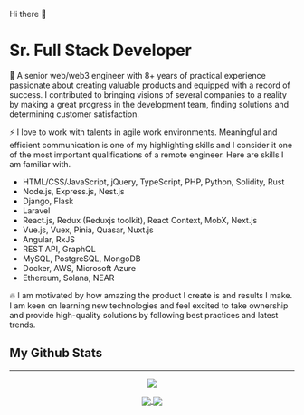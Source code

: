 Hi there 👋

# Sr. Full Stack Developer

🏃 A senior web/web3 engineer with 8+ years of practical experience passionate about creating valuable products and equipped with a record of success. I contributed to
bringing visions of several companies to a reality by making a great progress in the development team, finding solutions and determining customer satisfaction.

⚡ I love to work with talents in agile work environments. Meaningful and efficient communication is one of my highlighting skills and I consider it one of the most important qualifications of a remote engineer. Here are skills I am familiar with.

- HTML/CSS/JavaScript, jQuery, TypeScript, PHP, Python, Solidity, Rust
- Node.js, Express.js, Nest.js
- Django, Flask
- Laravel
- React.js, Redux (Reduxjs toolkit), React Context, MobX, Next.js
- Vue.js, Vuex, Pinia, Quasar, Nuxt.js
- Angular, RxJS
- REST API, GraphQL
- MySQL, PostgreSQL, MongoDB
- Docker, AWS, Microsoft Azure
- Ethereum, Solana, NEAR

🔥 I am motivated by how amazing the product I create is and results I make. I am keen on learning new technologies and feel excited to take ownership and provide high-quality solutions by following best practices and latest trends.

## My Github Stats

---

<p align="center">
	<a href="https://github.com/flyasher">
		<img align="center" src="https://github-profile-trophy.vercel.app/?username=flyasher" />
	</a>
</p>
<p align="center">
	<a href="https://github.com/flyasher">
		<img align="center" src="https://github-readme-stats.vercel.app/api/top-langs/?username=flyasher&langs_count=8&layout=compact&card_width=260&hide=html,scss,makefile,ruby,css,less" />
	</a>
	<a href="https://github.com/flyasher">
		<img align="center" src="https://github-readme-stats.vercel.app/api?username=flyasher&show_icons=true&theme=dracula" />
	</a>
</p>
